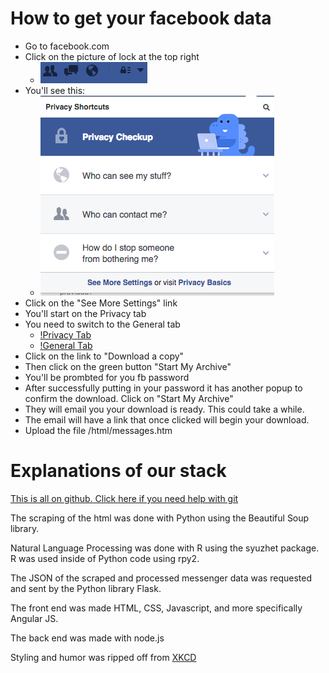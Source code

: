 # How to get your facebook data

* Go to facebook.com
* Click on the picture of lock at the top right
	* ![The topright of Facebook](/images/topRight.png)
* You'll see this:
	* ![Privacy Shortcuts](/images/privacyShortcuts.png)
* Click on the "See More Settings" link
* You'll start on the Privacy tab
* You need to switch to the General tab
	* [!Privacy Tab](/images/privacyTab.png)
	* [!General Tab](/images/generalTab.png)
* Click on the link to "Download a copy" 
* Then click on the green button "Start My Archive"
* You'll be prombted for you fb password
* After successfully putting in your password it has another popup to confirm the download. Click on "Start My Archive"
* They will email you your download is ready. This could take a while.
* The email will have a link that once clicked will begin your download.
* Upload the file /html/messages.htm







# Explanations of our stack

[This is all on github. Click here if you need help with git](git.txt)

The scraping of the html was done with Python using the Beautiful Soup library.

Natural Language Processing was done with R using the syuzhet package. R was used inside of Python code using rpy2.

The JSON of the scraped and processed messenger data was requested and sent by the Python library Flask.

The front end was made HTML, CSS, Javascript, and more specifically Angular JS.

The back end was made with node.js

Styling and humor was ripped off from [XKCD](http://www.xkcd.com)
